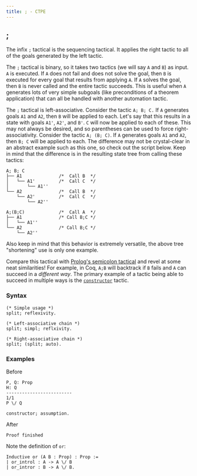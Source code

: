 ```yaml
---
title: ; - CTPE
---
```


## ;

The infix `;` tactical is the sequencing tactical.
It applies the right tactic to all of the goals generated by the left tactic.

The `;` tactical is binary, so it takes two tactics (we will say `A` and `B`) as input.
`A` is executed.
If `A` does not fail and does not solve the goal, then `B` is executed for every goal that results from applying `A`.
If `A` solves the goal, then `B` is never called and the entire tactic succeeds.
This is useful when `A` generates lots of very simple subgoals (like preconditions of a theorem application) that can all be handled with another automation tactic.

The `;` tactical is left-associative.
Consider the tactic `A; B; C.`
If `A` generates goals `A1` and `A2`, then `B` will be applied to each.
Let's say that this results in a state with goals `A1'`, `A2'`, and `B'`.
`C` will now be applied to each of these.
This may not always be desired, and so parentheses can be used to force right-associativity.
Consider the tactic `A; (B; C)`.
If `A` generates goals `A1` and `A2`, then `B; C` will be applied to each.
The difference may not be crystal-clear in an abstract example such as this one, so check out the script below. 
Keep in mind that the difference is in the resulting state tree from calling these tactics:

```
A; B; C
├── A1              /*  Call B  */
│   └── A1'         /*  Call C  */
│       └── A1''
└── A2              /*  Call B  */
    └── A2'         /*  Call C  */
        └── A2''

A;(B;C)             /*  Call A  */
├── A1              /* Call B;C */
│   └── A1''
└── A2              /* Call B;C */
    └── A2''
```

Also keep in mind that this behavior is extremely versatile, the above tree "shortening" use is only one example.

Compare this tactical with [Prolog's semicolon tactical](https://www.swi-prolog.org/pldoc/man?predicate=%3B/2) and revel at some neat similarities!
For example, in Coq, `A;B` will backtrack if `B` fails and `A` can succeed in a *different way*.
The primary example of a tactic being able to succeed in multiple ways is the [`constructor`](/ctpe/CaseAnalysis/constructor.html) tactic.

### Syntax

```coq
(* Simple usage *)
split; reflexivity.

(* Left-associative chain *)
split; simpl; reflxivity.

(* Right-associative chain *)
split; (split; auto).
```

### Examples

Before
```coq
P, Q: Prop
H: Q
-------------------------
1/1
P \/ Q
```

```coq
constructor; assumption.
```

After
```coq
Proof finished
```
Note the definition of `or`:
```coq
Inductive or (A B : Prop) : Prop :=
| or_introl : A -> A \/ B 
| or_intror : B -> A \/ B.
```

